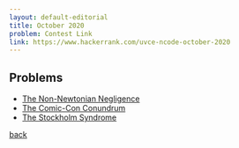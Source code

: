 ```yaml
---
layout: default-editorial
title: October 2020
problem: Contest Link
link: https://www.hackerrank.com/uvce-ncode-october-2020
---
```


## Problems

- [The Non-Newtonian Negligence](./The-Non-Newtonian-Negligence.html)
- [The Comic-Con Conundrum](./The-Comic-Con-Conundrum.html)
- [The Stockholm Syndrome](./The-Stockholm-Syndrome.html)


[back](../../)
